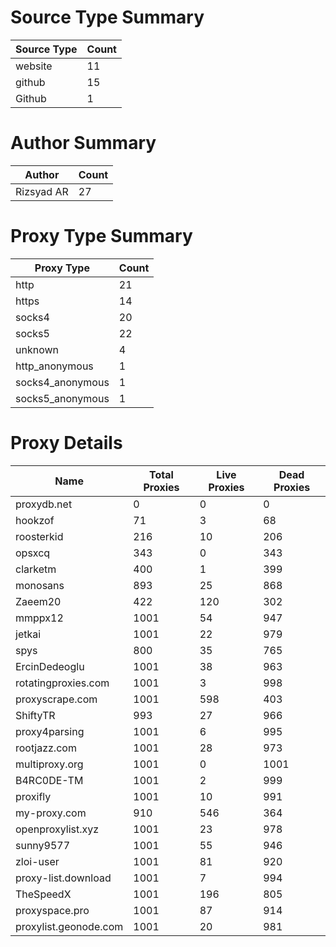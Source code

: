 # Source Type Summary

| Source Type | Count |
|-------------|-------|
| website | 11 |
| github | 15 |
| Github | 1 |


# Author Summary

| Author | Count |
|--------|-------|
| Rizsyad AR | 27 |


# Proxy Type Summary

| Proxy Type | Count |
|------------|-------|
| http | 21 |
| https | 14 |
| socks4 | 20 |
| socks5 | 22 |
| unknown | 4 |
| http_anonymous | 1 |
| socks4_anonymous | 1 |
| socks5_anonymous | 1 |


# Proxy Details

| Name | Total Proxies | Live Proxies | Dead Proxies |
|------|---------------|--------------|---------------|
| proxydb.net | 0 | 0 | 0 |
| hookzof | 71 | 3 | 68 |
| roosterkid | 216 | 10 | 206 |
| opsxcq | 343 | 0 | 343 |
| clarketm | 400 | 1 | 399 |
| monosans | 893 | 25 | 868 |
| Zaeem20 | 422 | 120 | 302 |
| mmppx12 | 1001 | 54 | 947 |
| jetkai | 1001 | 22 | 979 |
| spys | 800 | 35 | 765 |
| ErcinDedeoglu | 1001 | 38 | 963 |
| rotatingproxies.com | 1001 | 3 | 998 |
| proxyscrape.com | 1001 | 598 | 403 |
| ShiftyTR | 993 | 27 | 966 |
| proxy4parsing | 1001 | 6 | 995 |
| rootjazz.com | 1001 | 28 | 973 |
| multiproxy.org | 1001 | 0 | 1001 |
| B4RC0DE-TM | 1001 | 2 | 999 |
| proxifly | 1001 | 10 | 991 |
| my-proxy.com | 910 | 546 | 364 |
| openproxylist.xyz | 1001 | 23 | 978 |
| sunny9577 | 1001 | 55 | 946 |
| zloi-user | 1001 | 81 | 920 |
| proxy-list.download | 1001 | 7 | 994 |
| TheSpeedX | 1001 | 196 | 805 |
| proxyspace.pro | 1001 | 87 | 914 |
| proxylist.geonode.com | 1001 | 20 | 981 |
